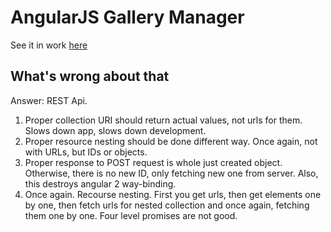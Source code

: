 # AngularJS Gallery Manager

See it in work [here](http://c1nde.github.io/gallery/)

## What's wrong about that

Answer: REST Api.

1. Proper collection URI should return actual values, not urls for them. Slows down app, slows down development.
2. Proper resource nesting should be done different way. Once again, not with URLs, but IDs or objects.
3. Proper response to POST request is whole just created object. Otherwise, there is no new ID, only fetching new one from server. Also, this destroys angular 2 way-binding.
4. Once again. Recourse nesting. First you get urls, then get elements one by one, then fetch urls for nested collection and once again, fetching them one by one. Four level promises are not good.
